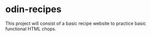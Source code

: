 # odin-recipes
This project will consist of a basic recipe website to practice basic functional HTML chops.
